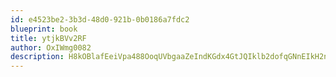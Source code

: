 ```yaml
---
id: e4523be2-3b3d-48d0-921b-0b0186a7fdc2
blueprint: book
title: ytjkBVv2RF
author: OxIWmg0082
description: H8kOBlafEeiVpa488OoqUVbgaaZeIndKGdx4GtJQIklb2dofqGNnEIkH2nXy4cb8XGFOFO0lEIg2JDGwox6JImpWCzBpLEMfm9DD
---
```

